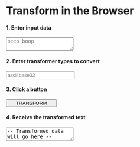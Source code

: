 # Transform in the Browser

<form id="browser-transformer" class="centered" role="form">
  <h4 class="subtitle">1. Enter input data</h4>
  <textarea id="text-1" class="form-control" placeholder="beep boop"></textarea>

  <h4 class="subtitle">2. Enter transformer types to convert</h4>
  <input id="type-chain" type="text" class="form-control" placeholder="ascii base32" />

  <h4 class="subtitle">3. Click a button</h4>
  <button id="transform-button" class="btn btn-lg btn-danger">
    &nbsp;<i class="fa fa-flash"></i> &nbsp;&nbsp;
    TRANSFORM
    &nbsp;&nbsp; <i class="fa fa-flash"></i>&nbsp;
  </button>

  <h4 class="subtitle">4. Receive the transformed text</h4>
  <textarea id="text-2" class="form-control">-- Transformed data will go here --</textarea>
</form>
